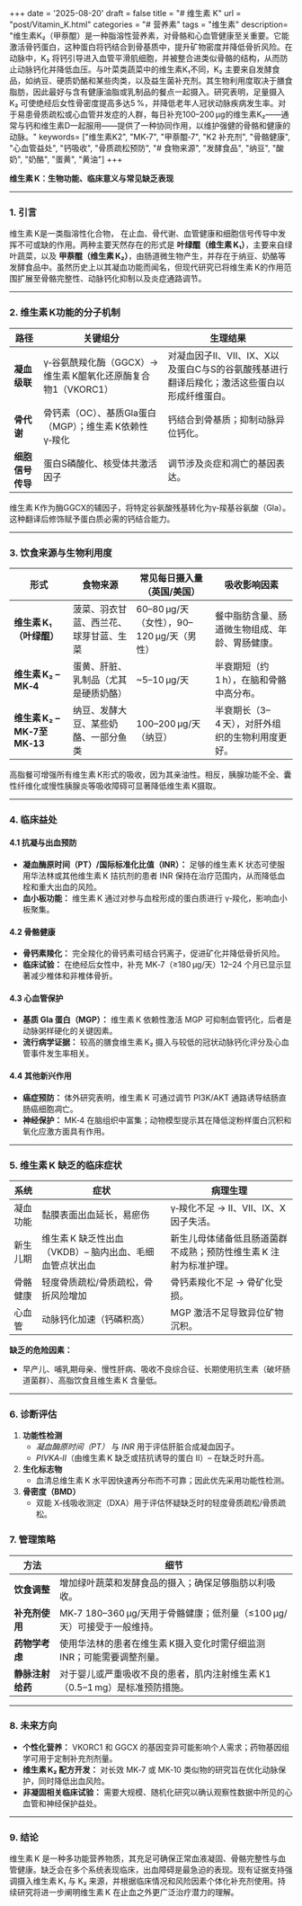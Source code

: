 +++
date = '2025-08-20'
draft = false
title = "# 维生素 K"
url = "post/Vitamin_K.html"
categories = "# 营养素"
tags = "维生素"
description= "维生素K₂（甲萘醌）是一种脂溶性营养素，对骨骼和心血管健康至关重要。它能激活骨钙蛋白，这种蛋白将钙结合到骨基质中，提升矿物密度并降低骨折风险。在动脉中，K₂ 将钙引导进入血管平滑肌细胞，并被整合进类似骨骼的结构，从而防止动脉钙化并降低血压。与叶菜类蔬菜中的维生素K₁不同，K₂ 主要来自发酵食品，如纳豆、硬质奶酪和某些肉类，以及益生菌补充剂。其生物利用度取决于膳食脂肪，因此最好与含有健康油脂或乳制品的餐点一起摄入。研究表明，足量摄入K₂ 可使绝经后女性骨密度提高多达5 %，并降低老年人冠状动脉疾病发生率。对于易患骨质疏松或心血管并发症的人群，每日补充100–200 µg的维生素K₂——通常与钙和维生素D一起服用——提供了一种协同作用，以维护强健的骨骼和健康的动脉。"
keywords= ["维生素K2", "MK‑7", "甲萘醌‑7", "K2 补充剂", "骨骼健康", "心血管益处", "钙吸收", "骨质疏松预防", "# 食物来源", "发酵食品", "纳豆", "酸奶", "奶酪", "蛋黄", "黄油"]
+++

**维生素 K：生物功能、临床意义与常见缺乏表现**

---

### 1. 引言  

维生素 K是一类脂溶性化合物， 在止血、骨代谢、血管健康和细胞信号传导中发挥不可或缺的作用。两种主要天然存在的形式是 **叶绿醌（维生素 K₁）**，主要来自绿叶蔬菜，以及 **甲萘醌（维生素 K₂）**，由肠道微生物产生，并存在于纳豆、奶酪等发酵食品中。虽然历史上以其凝血功能而闻名，但现代研究已将维生素 K的作用范围扩展至骨骼完整性、动脉钙化抑制以及炎症通路调节。

---

### 2. 维生素 K功能的分子机制  

| 路径 | 关键组分 | 生理结果 |
|---------|----------------|-----------------------|
| **凝血级联** | γ‑谷氨酰羧化酶（GGCX）→维生素 K醌氧化还原酶复合物1（VKORC1） | 对凝血因子II、VII、IX、X以及蛋白C与S的谷氨酸残基进行翻译后羧化；激活这些蛋白以形成纤维蛋白。 |
| **骨代谢** | 骨钙素（OC）、基质Gla蛋白（MGP）；维生素 K依赖性γ‑羧化 | 钙结合到骨基质；抑制动脉异位钙化。 |
| **细胞信号传导** | 蛋白S磷酸化、核受体共激活因子 | 调节涉及炎症和凋亡的基因表达。 |

维生素 K作为酶GGCX的辅因子，将特定谷氨酸残基转化为γ‑羧基谷氨酸（Gla）。这种翻译后修饰赋予蛋白质必需的钙结合能力。

---

### 3. 饮食来源与生物利用度  

| 形式 | 食物来源 | 常见每日摄入量（英国/美国） | 吸收影响因素 |
|------|--------------|-----------------------------|--------------------------------|
| **维生素 K₁（叶绿醌）** | 菠菜、羽衣甘蓝、西兰花、球芽甘蓝、生菜 | 60–80 µg/天（女性），90–120 µg/天（男性） | 餐中脂肪含量、肠道微生物组成、年龄、胃肠健康。 |
| **维生素 K₂ – MK‑4** | 蛋黄、肝脏、乳制品（尤其是硬质奶酪） | ~5–10 µg/天 | 半衰期短（约1 h），在脑和骨骼中高分布。 |
| **维生素 K₂ – MK‑7至MK‑13** | 纳豆、发酵大豆、某些奶酪、一部分鱼类 | 100–200 µg/天（纳豆） | 半衰期长（3–4 天），对肝外组织的生物利用度更好。 |

高脂餐可增强所有维生素 K形式的吸收，因为其亲油性。相反，胰腺功能不全、囊性纤维化或慢性胰腺炎等吸收障碍可显著降低维生素 K摄取。

---

### 4. 临床益处

#### 4.1 抗凝与出血预防  
- **凝血酶原时间（PT）/国际标准化比值（INR）：** 足够的维生素 K 状态可使服用华法林或其他维生素 K 拮抗剂的患者 INR 保持在治疗范围内，从而降低血栓和重大出血的风险。  
- **血小板功能：** 维生素 K 通过对参与血栓形成的蛋白质进行 γ‑羧化，影响血小板聚集。

#### 4.2 骨骼健康  
- **骨钙素羧化：** 完全羧化的骨钙素可结合钙离子，促进矿化并降低骨折风险。  
- **临床试验：** 在绝经后女性中，补充 MK‑7（≥180 µg/天）12–24 个月已显示显著减少椎体和非椎体骨折。

#### 4.3 心血管保护  
- **基质 Gla 蛋白（MGP）：** 维生素 K 依赖性激活 MGP 可抑制血管钙化，后者是动脉粥样硬化的关键因素。  
- **流行病学证据：** 较高的膳食维生素 K₂ 摄入与较低的冠状动脉钙化评分及心血管事件发生率相关。

#### 4.4 其他新兴作用  
- **癌症预防：** 体外研究表明，维生素 K 可通过调节 PI3K/AKT 通路诱导结肠直肠癌细胞凋亡。  
- **神经保护：** MK‑4 在脑组织中富集；动物模型提示其在降低淀粉样蛋白沉积和氧化应激方面具有作用。

---

### 5. 维生素 K 缺乏的临床症状  

| 系统 | 症状 | 病理生理 |
|--------|---------|-----------------|
| 凝血功能 | 黏膜表面出血延长，易瘀伤 | γ‑羧化不足 → II、VII、IX、X 因子失活。 |
| 新生儿期 | 维生素 K 缺乏性出血（VKDB）– 脑内出血、毛细血管点状出血 | 新生儿母体储备低且肠道菌群不成熟；预防性维生素 K 注射为标准护理。 |
| 骨骼健康 | 轻度骨质疏松/骨质疏松，骨折风险增加 | 骨钙素羧化不足 → 骨矿化受损。 |
| 心血管 | 动脉钙化加速（钙磷积高） | MGP 激活不足导致异位矿物沉积。 |

**缺乏的危险因素：**  
- 早产儿、哺乳期母亲、慢性肝病、吸收不良综合征、长期使用抗生素（破坏肠道菌群）、高脂饮食且维生素 K 含量低。

---

### 6. 诊断评估  

1. **功能性检测**  
   - *凝血酶原时间（PT）* 与 *INR* 用于评估肝脏合成凝血因子。  
   - *PIVKA‑II*（由维生素 K 缺乏或拮抗诱导的蛋白 II）– 在缺乏时升高。  
2. **生化标志物**  
   - 血清总维生素 K 水平因快速再分布而不可靠；因此优先采用功能性检测。  
3. **骨密度（BMD）**  
   - 双能 X‑线吸收测定（DXA）用于评估怀疑缺乏时的轻度骨质疏松/骨质疏松。

### 7. 管理策略  

| 方法 | 细节 |
|----------|---------|
| **饮食调整** | 增加绿叶蔬菜和发酵食品的摄入；确保足够脂肪以利吸收。 |
| **补充剂使用** | MK‑7 180–360 µg/天用于骨骼健康；低剂量（≤100 µg/天）可接受于一般维持。 |
| **药物学考虑** | 使用华法林的患者在维生素 K摄入变化时需仔细监测INR；可能需要调整剂量。 |
| **静脉注射给药** | 对于婴儿或严重吸收不良的患者，肌内注射维生素 K1（0.5–1 mg）是标准预防措施。 |

---

### 8. 未来方向  

- **个性化营养：** VKORC1 和 GGCX 的基因变异可能影响个人需求；药物基因组学可用于定制补充剂剂量。  
- **维生素 K₂ 配方开发：** 对长效 MK‑7 或 MK‑10 类似物的研究旨在优化动脉保护，同时降低出血风险。  
- **非凝固相关临床试验：** 需要大规模、随机化研究以确认观察性数据中所见的心血管和神经保护益处。

---

### 9. 结论  

维生素 K 是一种多功能营养物质，其充足可确保正常血液凝固、骨骼完整性与血管健康。缺乏会在多个系统表现临床，出血障碍是最急迫的表现。现有证据支持强调摄入维生素 K₁ 与 K₂ 来源，并根据临床情况和风险因素个体化补充剂使用。持续研究将进一步阐明维生素 K 在止血之外更广泛治疗潜力的理解。